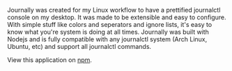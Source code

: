 Journally was created for my Linux workflow to have a prettified journalctl console on my desktop. It was made to be extensible and easy to configure.
With simple stuff like colors and seperators and ignore lists, it's easy to know what you're system is doing at all times.
Journally was built with Nodejs and is fully compatible with any journalctl system (Arch Linux, Ubuntu, etc) and support all journalctl commands.

View this application on [npm](http://npmjs.org/journally).
